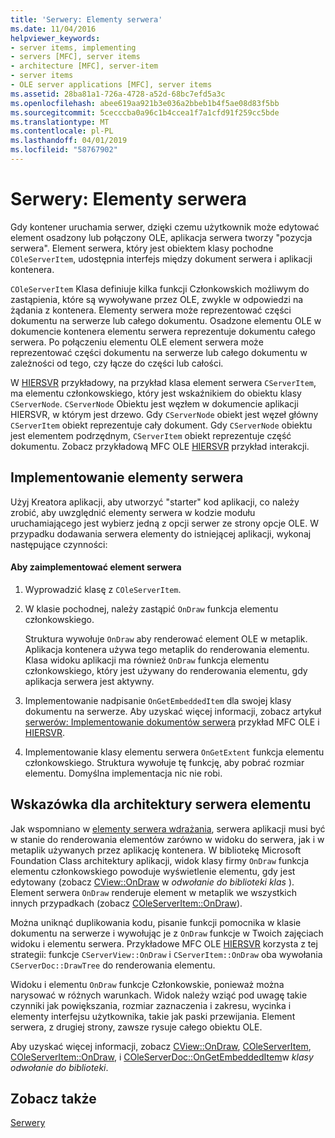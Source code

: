 ```yaml
---
title: 'Serwery: Elementy serwera'
ms.date: 11/04/2016
helpviewer_keywords:
- server items, implementing
- servers [MFC], server items
- architecture [MFC], server-item
- server items
- OLE server applications [MFC], server items
ms.assetid: 28ba81a1-726a-4728-a52d-68bc7efd5a3c
ms.openlocfilehash: abee619aa921b3e036a2bbeb1b4f5ae08d83f5bb
ms.sourcegitcommit: 5cecccba0a96c1b4ccea1f7a1cfd91f259cc5bde
ms.translationtype: MT
ms.contentlocale: pl-PL
ms.lasthandoff: 04/01/2019
ms.locfileid: "58767902"
---
```

# <a name="servers-server-items"></a>Serwery: Elementy serwera

Gdy kontener uruchamia serwer, dzięki czemu użytkownik może edytować element osadzony lub połączony OLE, aplikacja serwera tworzy "pozycja serwera". Element serwera, który jest obiektem klasy pochodne `COleServerItem`, udostępnia interfejs między dokument serwera i aplikacji kontenera.

`COleServerItem` Klasa definiuje kilka funkcji Członkowskich możliwym do zastąpienia, które są wywoływane przez OLE, zwykle w odpowiedzi na żądania z kontenera. Elementy serwera może reprezentować części dokumentu na serwerze lub całego dokumentu. Osadzone elementu OLE w dokumencie kontenera elementu serwera reprezentuje dokumentu całego serwera. Po połączeniu elementu OLE element serwera może reprezentować części dokumentu na serwerze lub całego dokumentu w zależności od tego, czy łącze do części lub całości.

W [HIERSVR](../overview/visual-cpp-samples.md) przykładowy, na przykład klasa element serwera `CServerItem`, ma elementu członkowskiego, który jest wskaźnikiem do obiektu klasy `CServerNode`. `CServerNode` Obiektu jest węzłem w dokumencie aplikacji HIERSVR, w którym jest drzewo. Gdy `CServerNode` obiekt jest węzeł główny `CServerItem` obiekt reprezentuje cały dokument. Gdy `CServerNode` obiektu jest elementem podrzędnym, `CServerItem` obiekt reprezentuje część dokumentu. Zobacz przykładową MFC OLE [HIERSVR](../overview/visual-cpp-samples.md) przykład interakcji.

##  <a name="_core_implementing_server_items"></a> Implementowanie elementy serwera

Użyj Kreatora aplikacji, aby utworzyć "starter" kod aplikacji, co należy zrobić, aby uwzględnić elementy serwera w kodzie modułu uruchamiającego jest wybierz jedną z opcji serwer ze strony opcje OLE. W przypadku dodawania serwera elementy do istniejącej aplikacji, wykonaj następujące czynności:

#### <a name="to-implement-a-server-item"></a>Aby zaimplementować element serwera

1. Wyprowadzić klasę z `COleServerItem`.

1. W klasie pochodnej, należy zastąpić `OnDraw` funkcja elementu członkowskiego.

   Struktura wywołuje `OnDraw` aby renderować element OLE w metaplik. Aplikacja kontenera używa tego metaplik do renderowania elementu. Klasa widoku aplikacji ma również `OnDraw` funkcja elementu członkowskiego, który jest używany do renderowania elementu, gdy aplikacja serwera jest aktywny.

1. Implementowanie nadpisanie `OnGetEmbeddedItem` dla swojej klasy dokumentu na serwerze. Aby uzyskać więcej informacji, zobacz artykuł [serwerów: Implementowanie dokumentów serwera](../mfc/servers-implementing-server-documents.md) przykład MFC OLE i [HIERSVR](../overview/visual-cpp-samples.md).

1. Implementowanie klasy elementu serwera `OnGetExtent` funkcja elementu członkowskiego. Struktura wywołuje tę funkcję, aby pobrać rozmiar elementu. Domyślna implementacja nic nie robi.

##  <a name="_core_a_tip_for_server.2d.item_architecture"></a> Wskazówka dla architektury serwera elementu

Jak wspomniano w [elementy serwera wdrażania](#_core_implementing_server_items), serwera aplikacji musi być w stanie do renderowania elementów zarówno w widoku do serwera, jak i w metaplik używanych przez aplikację kontenera. W bibliotekę Microsoft Foundation Class architektury aplikacji, widok klasy firmy `OnDraw` funkcja elementu członkowskiego powoduje wyświetlenie elementu, gdy jest edytowany (zobacz [CView::OnDraw](../mfc/reference/cview-class.md#ondraw) w *odwołanie do biblioteki klas* ). Element serwera `OnDraw` renderuje element w metaplik we wszystkich innych przypadkach (zobacz [COleServerItem::OnDraw](../mfc/reference/coleserveritem-class.md#ondraw)).

Można uniknąć duplikowania kodu, pisanie funkcji pomocnika w klasie dokumentu na serwerze i wywołując je z `OnDraw` funkcje w Twoich zajęciach widoku i elementu serwera. Przykładowe MFC OLE [HIERSVR](../overview/visual-cpp-samples.md) korzysta z tej strategii: funkcje `CServerView::OnDraw` i `CServerItem::OnDraw` oba wywołania `CServerDoc::DrawTree` do renderowania elementu.

Widoku i elementu `OnDraw` funkcje Członkowskie, ponieważ można narysować w różnych warunkach. Widok należy wziąć pod uwagę takie czynniki jak powiększania, rozmiar zaznaczenia i zakresu, wycinka i elementy interfejsu użytkownika, takie jak paski przewijania. Element serwera, z drugiej strony, zawsze rysuje całego obiektu OLE.

Aby uzyskać więcej informacji, zobacz [CView::OnDraw](../mfc/reference/cview-class.md#ondraw), [COleServerItem](../mfc/reference/coleserveritem-class.md), [COleServerItem::OnDraw](../mfc/reference/coleserveritem-class.md#ondraw), i [COleServerDoc::OnGetEmbeddedItem](../mfc/reference/coleserverdoc-class.md#ongetembeddeditem)w *klasy odwołanie do biblioteki*.

## <a name="see-also"></a>Zobacz także

[Serwery](../mfc/servers.md)
